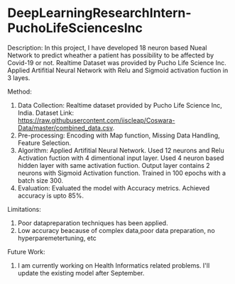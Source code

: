 # DeepLearningResearchIntern-PuchoLifeSciencesInc

Description:
In this project, I have developed 18 neuron based Nueal Network to predict wheather a patient has possibility to be affected by Covid-19 or not. Realtime Dataset was provided by Pucho Life Science Inc. Applied Artifitial Neural Network with Relu and Sigmoid activation fuction in 3 layes.



Method:
1. Data Collection: Realtime dataset provided by Pucho Life Science Inc, India. Dataset Link: https://raw.githubusercontent.com/iiscleap/Coswara-Data/master/combined_data.csv.
3. Pre-processing: Encoding with Map function, Missing Data Handling, Feature Selection.
4. Algorithm: Applied Artifitial Neural Network. Used 12 neurons and Relu Activation fuction with 4 dimentional input layer. Used 4 neuron based hidden layer with same activation fuction. Output layer contains 2 neurons with Sigmoid Activation function. Trained in 100 epochs with a batch size 300. 
5. Evaluation: Evaluated the model with Accuracy metrics. Achieved accuracy is upto 85%.



Limitations:
1. Poor datapreparation techniques has been applied.
2. Low accuracy beacause of complex data,poor data preparation, no hyperparemetertuning, etc



Future Work:
1. I am currently working on Health Informatics related problems. I'll update the existing model after September.
